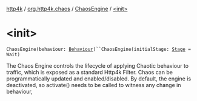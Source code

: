 [http4k](../../index.md) / [org.http4k.chaos](../index.md) / [ChaosEngine](index.md) / [&lt;init&gt;](./-init-.md)

# &lt;init&gt;

`ChaosEngine(behaviour: `[`Behaviour`](../-behaviour.md)`)``ChaosEngine(initialStage: `[`Stage`](../-stage.md)` = Wait)`

The Chaos Engine controls the lifecycle of applying Chaotic behaviour to traffic, which is exposed as a
standard Http4k Filter. Chaos can be programmatically updated and enabled/disabled. By default, the engine
is deactivated, so activate() needs to be called to witness any change in behaviour,

